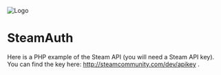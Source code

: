 ![Logo](https://steamcommunity-a.akamaihd.net/public/shared/images/header/globalheader_logo.png)

# SteamAuth
Here is a PHP example of the Steam API (you will need a Steam API key).
You can find the key here: http://steamcommunity.com/dev/apikey .
